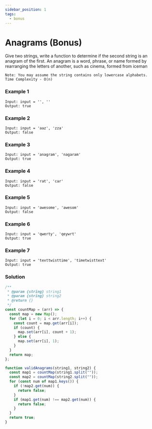 ```yaml
---
sidebar_position: 1
tags:
  - bonus
---
```


# Anagrams (Bonus)

Give two strings, write a function to determine if the second string is an anagram of the first. An anagram is a word, phrase, or name formed by rearranging the letters of another, such as cinema, formed from iceman

```
Note: You may assume the string contains only lowercase alphabets.
Time Complexity - O(n)
```

### Example 1

```
Input: input = '', ''
Output: true

```

### Example 2

```
Input: input = 'aaz', 'zza'
Output: false
```

### Example 3

```
Input: input = 'anagram', 'nagaram'
Output: true
```

### Example 4

```
Input: input = 'rat', 'car'
Output: false
```

### Example 5

```
Input: input = 'awesome', 'awesom'
Output: false
```

### Example 6

```
Input: input = 'qwerty', 'qeywrt'
Output: true
```

### Example 7

```
Input: input = 'texttwisttime', 'timetwisttext'
Output: true
```

### Solution

```jsx title="Anagrams"
/**
 * @param {string} string1
 * @param {string} string2
 * @return {}
 */
const countMap = (arr) => {
  const map = new Map();
  for (let i = 0; i < arr.length; i++) {
    const count = map.get(arr[i]);
    if (count) {
      map.set(arr[i], count + 1);
    } else {
      map.set(arr[i], 1);
    }
  }
  return map;
};

function validAnagrams(string1, string2) {
  const map1 = countMap(string1.split(""));
  const map2 = countMap(string2.split(""));
  for (const num of map1.keys()) {
    if (!map2.get(num)) {
      return false;
    }
    if (map1.get(num) !== map2.get(num)) {
      return false;
    }
  }
  return true;
}
```
